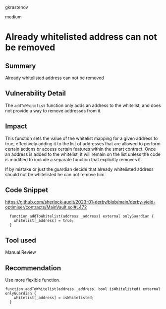 gkrastenov

medium

# Already whitelisted address can not be removed

## Summary
Already whitelisted address can not be removed

## Vulnerability Detail
The `addToWhitelist` function only adds an address to the whitelist, and does not provide a way to remove addresses from it.

## Impact
This function sets the value of the whitelist mapping for a given address to true, effectively adding it to the list of addresses that are allowed to perform certain actions or access certain features within the smart contract. Once an address is added to the whitelist, it will remain on the list unless the code is modified to include a separate function that explicitly removes it.

If by mistake or just the guardian decide that already whitelisted address should not be whitelisted he can not remove him.

## Code Snippet
https://github.com/sherlock-audit/2023-01-derby/blob/main/derby-yield-optimiser/contracts/MainVault.sol#L472

```solidity
  function addToWhitelist(address _address) external onlyGuardian {
    whitelist[_address] = true;
  }
```
## Tool used

Manual Review

## Recommendation
Use more flexible function.
```solidity
function addToWhitelist(address _address, bool isWhitelisted) external onlyGuardian {
    whitelist[_address] = isWhitelisted;
  }
```
